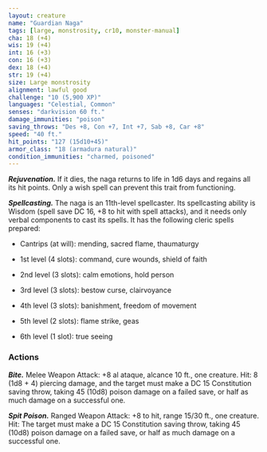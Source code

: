 ```yaml
---
layout: creature
name: "Guardian Naga"
tags: [large, monstrosity, cr10, monster-manual]
cha: 18 (+4)
wis: 19 (+4)
int: 16 (+3)
con: 16 (+3)
dex: 18 (+4)
str: 19 (+4)
size: Large monstrosity
alignment: lawful good
challenge: "10 (5,900 XP)"
languages: "Celestial, Common"
senses: "darkvision 60 ft."
damage_immunities: "poison"
saving_throws: "Des +8, Con +7, Int +7, Sab +8, Car +8"
speed: "40 ft."
hit_points: "127 (15d10+45)"
armor_class: "18 (armadura natural)"
condition_immunities: "charmed, poisoned"
---
```


***Rejuvenation.*** If it dies, the naga returns to life in 1d6 days and regains all its hit points. Only a wish spell can prevent this trait from functioning.

***Spellcasting.*** The naga is an 11th-level spellcaster. Its spellcasting ability is Wisdom (spell save DC 16, +8 to hit with spell attacks), and it needs only verbal components to cast its spells. It has the following cleric spells prepared:

* Cantrips (at will): mending, sacred flame, thaumaturgy

* 1st level (4 slots): command, cure wounds, shield of faith

* 2nd level (3 slots): calm emotions, hold person

* 3rd level (3 slots): bestow curse, clairvoyance

* 4th level (3 slots): banishment, freedom of movement

* 5th level (2 slots): flame strike, geas

* 6th level (1 slot): true seeing

### Actions

***Bite.*** Melee Weapon Attack: +8 al ataque, alcance 10 ft., one creature. Hit: 8 (1d8 + 4) piercing damage, and the target must make a DC 15 Constitution saving throw, taking 45 (10d8) poison damage on a failed save, or half as much damage on a successful one.

***Spit Poison.*** Ranged Weapon Attack: +8 to hit, range 15/30 ft., one creature. Hit: The target must make a DC 15 Constitution saving throw, taking 45 (10d8) poison damage on a failed save, or half as much damage on a successful one.
